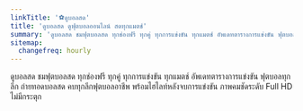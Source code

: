 ```yaml
---
linkTitle: '⚽ดูบอลสด'
title: 'ดูบอลสด ดูฟุตบอลออนไลน์ สดทุกแมตช์'
summary: 'ดูบอลสด ชมฟุตบอลสด ทุกช่องฟรี ทุกคู่ ทุกการแข่งขัน ทุกแมตช์ อัพเดทตารางการแข่งขัน ฟุตบอลทุกลีก ถ่ายทอดบอลสด คบทุกลีกฟุตบอลอาชีพ พร้อมไฮไลท์หลังจบการแข่งขัน ภาพคมชัดระดับ Full HD ไม่มีกระตุก'
sitemap:
  changefreq: hourly
---
```


ดูบอลสด ชมฟุตบอลสด ทุกช่องฟรี ทุกคู่ ทุกการแข่งขัน ทุกแมตช์ อัพเดทตารางการแข่งขัน ฟุตบอลทุกลีก ถ่ายทอดบอลสด คบทุกลีกฟุตบอลอาชีพ พร้อมไฮไลท์หลังจบการแข่งขัน ภาพคมชัดระดับ Full HD ไม่มีกระตุก
